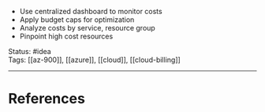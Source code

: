 - ﻿﻿Use centralized dashboard to monitor costs
- ﻿﻿Apply budget caps for optimization
- ﻿﻿Analyze costs by service, resource group
- ﻿﻿Pinpoint high cost resources

Status: #idea  
Tags: [[az-900]], [[azure]], [[cloud]], [[cloud-billing]]

---
# References